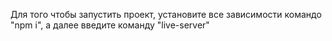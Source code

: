 Для того чтобы запустить проект, установите все зависимости командо "npm i", а далее введите команду "live-server"
